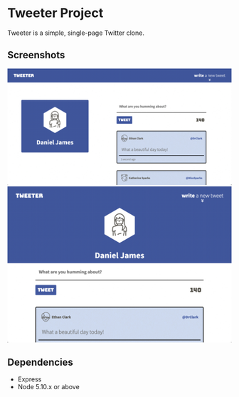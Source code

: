 # Tweeter Project

Tweeter is a simple, single-page Twitter clone.

## Screenshots

![image](https://github.com/djtwdix/tweeter/blob/master/public/images/screenshots/Tweeter-Desktop.png?raw=true)
![image](https://github.com/djtwdix/tweeter/blob/master/public/images/screenshots/Tweeter-Ipad:Mobile.png?raw=true)

## Dependencies

- Express
- Node 5.10.x or above

